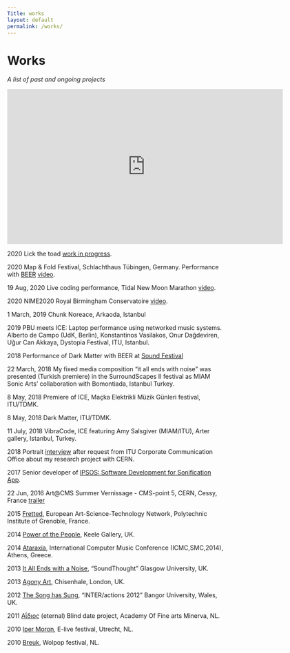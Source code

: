 ```yaml
---
Title: works
layout: default
permalink: /works/
---
```


# Works

_A list of past and ongoing projects_

<iframe src="https://player.vimeo.com/video/395138259" width="640" height="360" frameborder="0" allow="autoplay; fullscreen" allowfullscreen></iframe>

2020 Lick the toad [work in progress](https://konvas.github.io/lick-the-toad/).

2020	Map & Fold Festival, Schlachthaus Tübingen, Germany. Performance with [BEER](https://www.birmingham.ac.uk/facilities/ea-studios/research/beer.aspx) [video](https://www.youtube.com/watch?v=tn0N1R2Ej3Y&list=PLiCZTYIqSUAb4gVwlbsaXl9bKT-V3xRoG&index=3&t=437s).

19 Aug, 2020 Live coding performance, Tidal New Moon Marathon [video](https://www.youtube.com/watch?v=qBU_bkPHt-I&list=PLiCZTYIqSUAb4gVwlbsaXl9bKT-V3xRoG&index=6&t=1258s).

2020	NIME2020 Royal Birmingham Conservatoire [video](https://www.youtube.com/watch?v=4C8E559Pc30&list=PLiCZTYIqSUAb4gVwlbsaXl9bKT-V3xRoG&index=1&t=197s).

1 March, 2019 Chunk Noreace, Arkaoda, Istanbul

2019 PBU meets ICE: Laptop performance using networked music systems. Alberto de Campo (UdK, Berlin), Konstantinos Vasilakos, Onur Dağdeviren, Uğur Can Akkaya, Dystopia Festival, ITU, Istanbul.

2018 Performance of Dark Matter with BEER at [Sound Festival](https://sound-scotland.co.uk)

22 March, 2018 My fixed media composition “it all ends with noise” was presented (Turkish premiere) in the SurroundScapes II festival as MIAM Sonic Arts’ collaboration with Bomontiada, Istanbul Turkey.

8 May, 2018 Premiere of ICE, Maçka Elektrikli Müzik Günleri festival, ITU/TDMK.

8 May, 2018 Dark Matter, ITU/TDMK.

11 July, 2018 VibraCode, ICE featuring Amy Salsgiver (MIAM/ITU), Arter gallery, Istanbul, Turkey.

2018 Portrait [interview](https://www.youtube.com/watch?v=BgZCTDp0wrc) after request from ITU Corporate Communication Office about my research project with CERN.

2017 Senior developer of [IPSOS: Software Development for Sonification App](http://ipsos.web.cern.ch/).

22 Jun, 2016 Art@CMS Summer Vernissage - CMS-point 5, CERN, Cessy, France [trailer](https://www.youtube.com/watch?v=U2aDudtCiY4&t=2s)

2015 [Fretted](http://www.eastn.eu/EASTNPiece/fretted), European Art-Science-Technology Network, Polytechnic Institute of Grenoble, France.

2014 [Power of the People](https://konstantinosvasilakos.wordpress.com/sounds/pop/), Keele Gallery, UK.

2014 [Ataraxia](https://vimeo.com/87510975), International Computer Music Conference (ICMC,SMC,2014), Athens, Greece.

2013 [It All Ends with a Noise](http://www.soundthought.co.uk/journal2014/konstantinos-vasilakos-live-coding/), “SoundThought” Glasgow University, UK.

2013 [Agony Art](https://vimeo.com/77957125), Chisenhale, London, UK.

2012 [The Song has Sung](https://konstantinosvasilakos.wordpress.com/sounds/hapticgestural-interface-investigations-with-a-wiimote/), “INTER/actions 2012” Bangor University, Wales, UK.

2011 [Αΐδιος](https://vimeo.com/151815740) (eternal) Blind date project, Academy Of Fine arts Minerva, NL.

2010 [Iper Moron](https://vimeo.com/98139897), E-live festival, Utrecht, NL.

2010 [Breuk](https://vimeo.com/15463687), Wolpop festival, NL.




